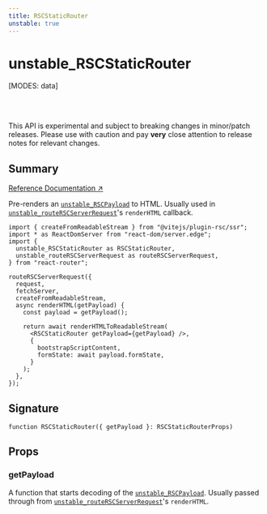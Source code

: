```yaml
---
title: RSCStaticRouter
unstable: true
---
```


# unstable_RSCStaticRouter

<!--
⚠️ ⚠️ IMPORTANT ⚠️ ⚠️ 

Thank you for helping improve our documentation!

This file is auto-generated from the JSDoc comments in the source
code, so please edit the JSDoc comments in the file below and this
file will be re-generated once those changes are merged.

https://github.com/remix-run/react-router/blob/main/packages/react-router/lib/rsc/server.ssr.tsx
-->

[MODES: data]

<br />
<br />

<docs-warning>This API is experimental and subject to breaking changes in 
minor/patch releases. Please use with caution and pay **very** close attention 
to release notes for relevant changes.</docs-warning>

## Summary

[Reference Documentation ↗](https://api.reactrouter.com/v7/functions/react_router.unstable_RSCStaticRouter.html)

Pre-renders an [`unstable_RSCPayload`](https://api.reactrouter.com/v7/types/react_router.unstable_RSCPayload.html) to HTML. Usually used in
[`unstable_routeRSCServerRequest`](../rsc/routeRSCServerRequest)'s `renderHTML` callback.

```tsx
import { createFromReadableStream } from "@vitejs/plugin-rsc/ssr";
import * as ReactDomServer from "react-dom/server.edge";
import {
  unstable_RSCStaticRouter as RSCStaticRouter,
  unstable_routeRSCServerRequest as routeRSCServerRequest,
} from "react-router";

routeRSCServerRequest({
  request,
  fetchServer,
  createFromReadableStream,
  async renderHTML(getPayload) {
    const payload = getPayload();

    return await renderHTMLToReadableStream(
      <RSCStaticRouter getPayload={getPayload} />,
      {
        bootstrapScriptContent,
        formState: await payload.formState,
      }
    );
  },
});
```

## Signature

```tsx
function RSCStaticRouter({ getPayload }: RSCStaticRouterProps)
```

## Props

### getPayload

A function that starts decoding of the [`unstable_RSCPayload`](https://api.reactrouter.com/v7/types/react_router.unstable_RSCPayload.html). Usually passed
through from [`unstable_routeRSCServerRequest`](../rsc/routeRSCServerRequest)'s `renderHTML`.

